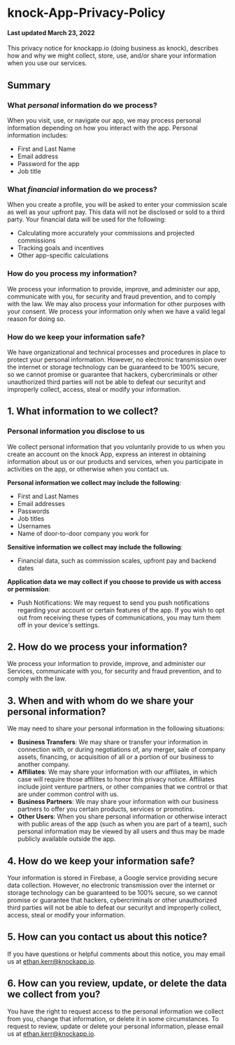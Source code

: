 # knock-App-Privacy-Policy

#### Last updated March 23, 2022

This privacy notice for knockapp.io (doing business as knock), describes how 
and why we might collect, store, use, and/or share your information when you use 
our services. 

## Summary

### What *personal* information do we process? 

When you visit, use, or navigate our app, we may process personal information 
depending on how you interact with the app. Personal information includes: 
- First and Last Name
- Email address
- Password for the app
- Job title

### What *financial* information do we process? 

When you create a profile, you will be asked to enter your commission scale as 
well as your upfront pay. This data will not be disclosed or sold to a third party. 
Your financial data will be used for the following: 
- Calculating more accurately your commissions and projected commissions
- Tracking goals and incentives
- Other app-specific calculations 

### How do you process my information? 

We process your information to provide, improve, and administer our app, 
communicate with you, for security and fraud prevention, and to comply with the law. 
We may also process your information for other purposes with your consent. 
We process your information only when we have a valid legal reason for doing so. 

### How do we keep your information safe? 
We have organizational and technical processes and procedures in place to protect your 
personal information. However, no electronic transmission over the internet or 
storage technology can be guaranteed to be 100% secure, so we cannot promise or 
guarantee that hackers, cybercriminals or other unauthorized third parties will 
not be able to defeat our securityt and improperly collect, access, steal or modify
your information. 


## 1. What information to we collect? 

### Personal information you disclose to us

We collect personal information that you voluntarily provide to us when you create 
an account on the knock App, express an interest in obtaining information about us
or our products and services, when you participate in activities on the app, or 
otherwise when you contact us. 

**Personal information we collect may include the following**: 
- First and Last Names
- Email addresses
- Passwords
- Job titles
- Usernames
- Name of door-to-door company you work for

**Sensitive information we collect may include the following**: 
- Financial data, such as commission scales, upfront pay and backend dates

**Application data we may collect if you choose to provide us with access or permission**: 
- Push Notifications: We may request to send you push notifications regarding your account or certain features of the app. If you wish to opt out from receiving these types of communications, you may turn them off in your device's settings. 


## 2. How do we process your information? 

We process your information to provide, improve, and administer our Services, communicate 
with you, for security and fraud prevention, and to comply with the law. 

## 3. When and with whom do we share your personal information? 

We may need to share your personal information in the following situations: 

- **Business Transfers**: We may share or transfer your information in connection with, or during negotiations of, any merger, sale of company assets, financing, or acquisition of all or a portion of our business to another company. 
- **Affiliates**: We may share your information with our affiliates, in which case will require those affilites to honor this privacy notice. Affiliates include joint venture partners, or other companies that we control or that are under common control with us. 
- **Business Partners**: We may share your information with our business partners to offer you certain products, services or promotins. 
- **Other Users**: When you share personal information or otherwise interact with public areas of the app (such as when you are part of a team), such personal information may be viewed by all users and thus may be made publicly available outside the app. 

## 4. How do we keep your information safe? 

Your information is stored in Firebase, a Google service providing secure data collection. 
However, no electronic transmission over the internet or 
storage technology can be guaranteed to be 100% secure, so we cannot promise or 
guarantee that hackers, cybercriminals or other unauthorized third parties will 
not be able to defeat our securityt and improperly collect, access, steal or modify
your information. 

## 5. How can you contact us about this notice? 

If you have questions or helpful comments about this notice, you may email us at
ethan.kerr@knockapp.io. 

## 6. How can you review, update, or delete the data we collect from you? 

You have the right to request access to the personal information we collect from you, 
change that information, or delete it in some circumstances. To request to review, 
update or delete your personal information, please email us at ethan.kerr@knockapp.io.
